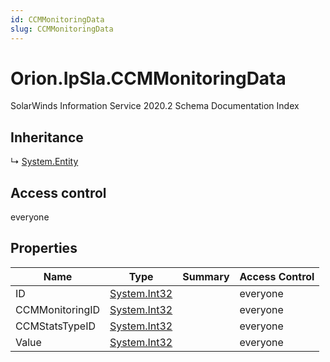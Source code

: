 ```yaml
---
id: CCMMonitoringData
slug: CCMMonitoringData
---
```


# Orion.IpSla.CCMMonitoringData

SolarWinds Information Service 2020.2 Schema Documentation Index

## Inheritance

↳ [System.Entity](./../System/Entity)

## Access control

everyone

## Properties

| Name | Type | Summary | Access Control |
| ------ | ------ | ------ | ------ |
| ID | [System.Int32](https://docs.microsoft.com/en-us/dotnet/api/system.int32) |  | everyone |
| CCMMonitoringID | [System.Int32](https://docs.microsoft.com/en-us/dotnet/api/system.int32) |  | everyone |
| CCMStatsTypeID | [System.Int32](https://docs.microsoft.com/en-us/dotnet/api/system.int32) |  | everyone |
| Value | [System.Int32](https://docs.microsoft.com/en-us/dotnet/api/system.int32) |  | everyone |

